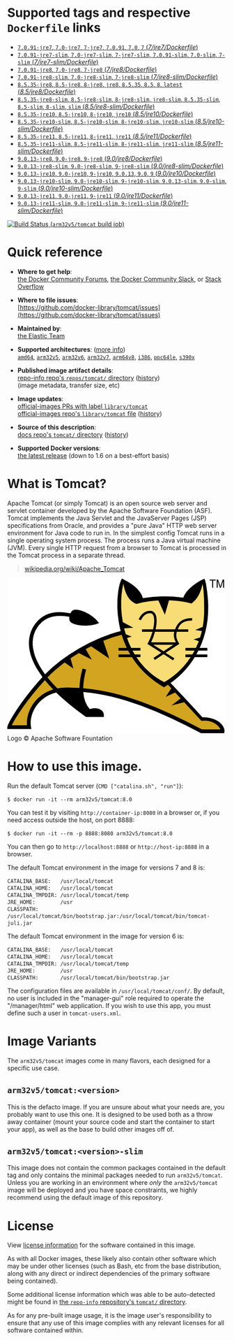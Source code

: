 <!--

********************************************************************************

WARNING:

    DO NOT EDIT "tomcat/README.md"

    IT IS AUTO-GENERATED

    (from the other files in "tomcat/" combined with a set of templates)

********************************************************************************

-->

# Supported tags and respective `Dockerfile` links

-	[`7.0.91-jre7`, `7.0-jre7`, `7-jre7`, `7.0.91`, `7.0`, `7` (*7/jre7/Dockerfile*)](https://github.com/docker-library/tomcat/blob/c0df3d5463944671fefe200bdadd95c69a616ab4/7/jre7/Dockerfile)
-	[`7.0.91-jre7-slim`, `7.0-jre7-slim`, `7-jre7-slim`, `7.0.91-slim`, `7.0-slim`, `7-slim` (*7/jre7-slim/Dockerfile*)](https://github.com/docker-library/tomcat/blob/c0df3d5463944671fefe200bdadd95c69a616ab4/7/jre7-slim/Dockerfile)
-	[`7.0.91-jre8`, `7.0-jre8`, `7-jre8` (*7/jre8/Dockerfile*)](https://github.com/docker-library/tomcat/blob/c0df3d5463944671fefe200bdadd95c69a616ab4/7/jre8/Dockerfile)
-	[`7.0.91-jre8-slim`, `7.0-jre8-slim`, `7-jre8-slim` (*7/jre8-slim/Dockerfile*)](https://github.com/docker-library/tomcat/blob/c0df3d5463944671fefe200bdadd95c69a616ab4/7/jre8-slim/Dockerfile)
-	[`8.5.35-jre8`, `8.5-jre8`, `8-jre8`, `jre8`, `8.5.35`, `8.5`, `8`, `latest` (*8.5/jre8/Dockerfile*)](https://github.com/docker-library/tomcat/blob/c0df3d5463944671fefe200bdadd95c69a616ab4/8.5/jre8/Dockerfile)
-	[`8.5.35-jre8-slim`, `8.5-jre8-slim`, `8-jre8-slim`, `jre8-slim`, `8.5.35-slim`, `8.5-slim`, `8-slim`, `slim` (*8.5/jre8-slim/Dockerfile*)](https://github.com/docker-library/tomcat/blob/c0df3d5463944671fefe200bdadd95c69a616ab4/8.5/jre8-slim/Dockerfile)
-	[`8.5.35-jre10`, `8.5-jre10`, `8-jre10`, `jre10` (*8.5/jre10/Dockerfile*)](https://github.com/docker-library/tomcat/blob/c0df3d5463944671fefe200bdadd95c69a616ab4/8.5/jre10/Dockerfile)
-	[`8.5.35-jre10-slim`, `8.5-jre10-slim`, `8-jre10-slim`, `jre10-slim` (*8.5/jre10-slim/Dockerfile*)](https://github.com/docker-library/tomcat/blob/c0df3d5463944671fefe200bdadd95c69a616ab4/8.5/jre10-slim/Dockerfile)
-	[`8.5.35-jre11`, `8.5-jre11`, `8-jre11`, `jre11` (*8.5/jre11/Dockerfile*)](https://github.com/docker-library/tomcat/blob/c0df3d5463944671fefe200bdadd95c69a616ab4/8.5/jre11/Dockerfile)
-	[`8.5.35-jre11-slim`, `8.5-jre11-slim`, `8-jre11-slim`, `jre11-slim` (*8.5/jre11-slim/Dockerfile*)](https://github.com/docker-library/tomcat/blob/c0df3d5463944671fefe200bdadd95c69a616ab4/8.5/jre11-slim/Dockerfile)
-	[`9.0.13-jre8`, `9.0-jre8`, `9-jre8` (*9.0/jre8/Dockerfile*)](https://github.com/docker-library/tomcat/blob/c0df3d5463944671fefe200bdadd95c69a616ab4/9.0/jre8/Dockerfile)
-	[`9.0.13-jre8-slim`, `9.0-jre8-slim`, `9-jre8-slim` (*9.0/jre8-slim/Dockerfile*)](https://github.com/docker-library/tomcat/blob/c0df3d5463944671fefe200bdadd95c69a616ab4/9.0/jre8-slim/Dockerfile)
-	[`9.0.13-jre10`, `9.0-jre10`, `9-jre10`, `9.0.13`, `9.0`, `9` (*9.0/jre10/Dockerfile*)](https://github.com/docker-library/tomcat/blob/c0df3d5463944671fefe200bdadd95c69a616ab4/9.0/jre10/Dockerfile)
-	[`9.0.13-jre10-slim`, `9.0-jre10-slim`, `9-jre10-slim`, `9.0.13-slim`, `9.0-slim`, `9-slim` (*9.0/jre10-slim/Dockerfile*)](https://github.com/docker-library/tomcat/blob/c0df3d5463944671fefe200bdadd95c69a616ab4/9.0/jre10-slim/Dockerfile)
-	[`9.0.13-jre11`, `9.0-jre11`, `9-jre11` (*9.0/jre11/Dockerfile*)](https://github.com/docker-library/tomcat/blob/c0df3d5463944671fefe200bdadd95c69a616ab4/9.0/jre11/Dockerfile)
-	[`9.0.13-jre11-slim`, `9.0-jre11-slim`, `9-jre11-slim` (*9.0/jre11-slim/Dockerfile*)](https://github.com/docker-library/tomcat/blob/c0df3d5463944671fefe200bdadd95c69a616ab4/9.0/jre11-slim/Dockerfile)

[![Build Status](https://doi-janky.infosiftr.net/job/multiarch/job/arm32v5/job/tomcat/badge/icon) (`arm32v5/tomcat` build job)](https://doi-janky.infosiftr.net/job/multiarch/job/arm32v5/job/tomcat/)

# Quick reference

-	**Where to get help**:  
	[the Docker Community Forums](https://forums.docker.com/), [the Docker Community Slack](https://blog.docker.com/2016/11/introducing-docker-community-directory-docker-community-slack/), or [Stack Overflow](https://stackoverflow.com/search?tab=newest&q=docker)

-	**Where to file issues**:  
	[https://github.com/docker-library/tomcat/issues](https://github.com/docker-library/tomcat/issues)

-	**Maintained by**:  
	[the Elastic Team](https://github.com/docker-library/tomcat)

-	**Supported architectures**: ([more info](https://github.com/docker-library/official-images#architectures-other-than-amd64))  
	[`amd64`](https://hub.docker.com/r/amd64/tomcat/), [`arm32v5`](https://hub.docker.com/r/arm32v5/tomcat/), [`arm32v6`](https://hub.docker.com/r/arm32v6/tomcat/), [`arm32v7`](https://hub.docker.com/r/arm32v7/tomcat/), [`arm64v8`](https://hub.docker.com/r/arm64v8/tomcat/), [`i386`](https://hub.docker.com/r/i386/tomcat/), [`ppc64le`](https://hub.docker.com/r/ppc64le/tomcat/), [`s390x`](https://hub.docker.com/r/s390x/tomcat/)

-	**Published image artifact details**:  
	[repo-info repo's `repos/tomcat/` directory](https://github.com/docker-library/repo-info/blob/master/repos/tomcat) ([history](https://github.com/docker-library/repo-info/commits/master/repos/tomcat))  
	(image metadata, transfer size, etc)

-	**Image updates**:  
	[official-images PRs with label `library/tomcat`](https://github.com/docker-library/official-images/pulls?q=label%3Alibrary%2Ftomcat)  
	[official-images repo's `library/tomcat` file](https://github.com/docker-library/official-images/blob/master/library/tomcat) ([history](https://github.com/docker-library/official-images/commits/master/library/tomcat))

-	**Source of this description**:  
	[docs repo's `tomcat/` directory](https://github.com/docker-library/docs/tree/master/tomcat) ([history](https://github.com/docker-library/docs/commits/master/tomcat))

-	**Supported Docker versions**:  
	[the latest release](https://github.com/docker/docker-ce/releases/latest) (down to 1.6 on a best-effort basis)

# What is Tomcat?

Apache Tomcat (or simply Tomcat) is an open source web server and servlet container developed by the Apache Software Foundation (ASF). Tomcat implements the Java Servlet and the JavaServer Pages (JSP) specifications from Oracle, and provides a "pure Java" HTTP web server environment for Java code to run in. In the simplest config Tomcat runs in a single operating system process. The process runs a Java virtual machine (JVM). Every single HTTP request from a browser to Tomcat is processed in the Tomcat process in a separate thread.

> [wikipedia.org/wiki/Apache_Tomcat](https://en.wikipedia.org/wiki/Apache_Tomcat)

![logo](https://raw.githubusercontent.com/docker-library/docs/8e31eb93a02d504d0cfe1da435aa31b377fc627d/tomcat/logo.png)Logo &copy; Apache Software Fountation

# How to use this image.

Run the default Tomcat server (`CMD ["catalina.sh", "run"]`):

```console
$ docker run -it --rm arm32v5/tomcat:8.0
```

You can test it by visiting `http://container-ip:8080` in a browser or, if you need access outside the host, on port 8888:

```console
$ docker run -it --rm -p 8888:8080 arm32v5/tomcat:8.0
```

You can then go to `http://localhost:8888` or `http://host-ip:8888` in a browser.

The default Tomcat environment in the image for versions 7 and 8 is:

	CATALINA_BASE:   /usr/local/tomcat
	CATALINA_HOME:   /usr/local/tomcat
	CATALINA_TMPDIR: /usr/local/tomcat/temp
	JRE_HOME:        /usr
	CLASSPATH:       /usr/local/tomcat/bin/bootstrap.jar:/usr/local/tomcat/bin/tomcat-juli.jar

The default Tomcat environment in the image for version 6 is:

	CATALINA_BASE:   /usr/local/tomcat
	CATALINA_HOME:   /usr/local/tomcat
	CATALINA_TMPDIR: /usr/local/tomcat/temp
	JRE_HOME:        /usr
	CLASSPATH:       /usr/local/tomcat/bin/bootstrap.jar

The configuration files are available in `/usr/local/tomcat/conf/`. By default, no user is included in the "manager-gui" role required to operate the "/manager/html" web application. If you wish to use this app, you must define such a user in `tomcat-users.xml`.

# Image Variants

The `arm32v5/tomcat` images come in many flavors, each designed for a specific use case.

## `arm32v5/tomcat:<version>`

This is the defacto image. If you are unsure about what your needs are, you probably want to use this one. It is designed to be used both as a throw away container (mount your source code and start the container to start your app), as well as the base to build other images off of.

## `arm32v5/tomcat:<version>-slim`

This image does not contain the common packages contained in the default tag and only contains the minimal packages needed to run `arm32v5/tomcat`. Unless you are working in an environment where *only* the `arm32v5/tomcat` image will be deployed and you have space constraints, we highly recommend using the default image of this repository.

# License

View [license information](https://www.apache.org/licenses/LICENSE-2.0) for the software contained in this image.

As with all Docker images, these likely also contain other software which may be under other licenses (such as Bash, etc from the base distribution, along with any direct or indirect dependencies of the primary software being contained).

Some additional license information which was able to be auto-detected might be found in [the `repo-info` repository's `tomcat/` directory](https://github.com/docker-library/repo-info/tree/master/repos/tomcat).

As for any pre-built image usage, it is the image user's responsibility to ensure that any use of this image complies with any relevant licenses for all software contained within.
